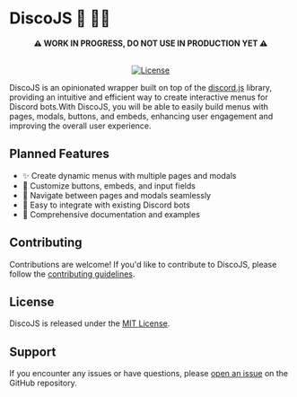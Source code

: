 # DiscoJS 🪩 🕺🏽

<!-- Add a massive warning about WORK IN PROGRESS -->

<div align="center">
<strong>⚠️ WORK IN PROGRESS, DO NOT USE IN PRODUCTION YET ⚠️</strong>
<br></br>

<!-- [![npm version](https://img.shields.io/npm/v/discojs.svg)](https://www.npmjs.com/package/discojs) --> 
[![License](https://img.shields.io/badge/license-MIT-blue.svg)](https://github.com/yourusername/discojs/blob/main/LICENSE) 

</div>

DiscoJS is an opinionated wrapper built on top of the [discord.js](https://discord.js.org/) library, providing an intuitive and efficient way to create interactive menus for Discord bots.With DiscoJS, you will be able to easily build menus with pages, modals, buttons, and embeds, enhancing user engagement and improving the overall user experience.

<!-- TODO: Update Features in README -->
## Planned Features

- ✨ Create dynamic menus with multiple pages and modals
- 🎨 Customize buttons, embeds, and input fields
- 🔄 Navigate between pages and modals seamlessly
- 🚀 Easy to integrate with existing Discord bots
- 📝 Comprehensive documentation and examples

<!-- TODO: Installation in README -->
<!-- ## Installation

To install DiscoJS, make sure you have [Node.js](https://nodejs.org/) installed, then run the following command:

```bash
npm install discojs
```

Or if you prefer using Yarn:

```bash
yarn add discojs
``` -->

<!-- TODO: Usage in README -->
<!-- ## Usage

Here's a basic example of how to create a menu using DiscoJS: -->


## Contributing

Contributions are welcome! If you'd like to contribute to DiscoJS, please follow the [contributing guidelines](https://github.com/yourusername/discojs/blob/main/CONTRIBUTING.md).

## License

DiscoJS is released under the [MIT License](https://github.com/yourusername/discojs/blob/main/LICENSE).

## Support

If you encounter any issues or have questions, please [open an issue](https://github.com/yourusername/discojs/issues) on the GitHub repository.